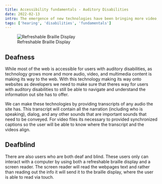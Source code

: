 ```yaml
---
title: Accessibility fundamentals - Auditory Disabilities
date: 2022-02-13
intro: The emergence of new technologies have been bringing more video, audio, and multimedia content to the web. This means we need to provide textual alternatives for these users to access content. 
tags: ['hearing', 'disabilities', 'fundamentals']
---
```


<figure class="float-right">
    <img src="https://dequeuniversity.com/assets/images/accessibility_fundamentals/braille-display3-600.jpg" alt="Refreshable Braille Display"  />
    <figcaption>Refreshable Braille Display</figcaption>
</figure>


## Deafness
While most of the web is accessible for users with auditory disabilities, as technology grows more and more audio, video, and multimedia content is making its way to the web. With this technology making its way onto websites as developers we need to make sure that theres way for users with auditory disabilities to still be able to navigate and understand the information out site has to offer. 

We can make these technologies by providing transcripts of any audio the site has. This transcript will contain all the narration (including who is speaking), dialog, and any other sounds that are important sounds that need to be conveyed. For video files its necessary to provided synchronized captions so the user will be able to know where the transcript and the videos align. 

## Deafblind
There are also users who are both deaf and blind. These users only can interact with a computer by using both a refreshable braille display and a screen reader. The screen reader will read the webpages text and rather than reading out the info it will send it to the braille display, where the user is able to read via touch.  

